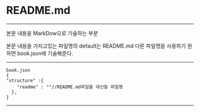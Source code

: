 # README.md
***

본문 내용을 MarkDow으로 기술하는 부분

본문 내용을 가지고있는 파일명의 default는 README.md
다른 파일명을 사용하기 원하면 book.json에 기술해준다.

***
    book.json
    {
    "structure" :{
        "readme" : ""//README.md파일을 대신할 파일명
      },
    }
***